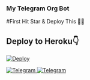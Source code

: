 ### My Telegram Org Bot


#First Hit Star & Deploy This 🤧🤧

## Deploy to Heroku👇

[![Deploy](https://www.herokucdn.com/deploy/button.svg)](https://dashboard.heroku.com/new?button-url=https%3A%2F%2Fgithub.com%2FAnonymous-sk%2FTelegram-Org-NsBot&template=https%3A%2F%2Fgithub.com%2FAnonymous-sk%2FTelegram-Org-NSBot)


</a>
    <a href="https://telegram.me/NS_bot_Supporters">
        <img
            src="https://img.shields.io/badge/Support Group-blue?&style=for-the-badge&logo=Telegram"
            alt="Telegram"
        >



</a>
    <a href="https://telegram.me/NS_Bot_Updates">
        <img
            src="https://img.shields.io/badge/Updates Channel-blue?&style=for-the-badge&logo=Telegram"
            alt="Telegram"
        >
